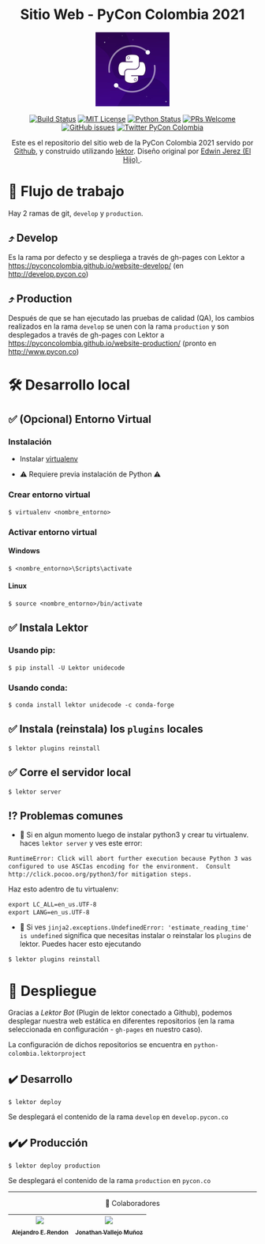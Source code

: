 <div align="center">

# Sitio Web - PyCon Colombia 2021

<a href="https://github.com/PyConColombia">
  <img width="150" src="img/opimage.jpg">
</a>

[![Build Status][build-badge]][build]
[![MIT License][license-badge]][LICENSE]
[![Python Status](https://img.shields.io/badge/Python-%33.7-blue.svg?longCache=true&style=flat-square)](https://www.python.org/)
[![PRs Welcome][prs-badge]][prs] 
[![GitHub issues](https://img.shields.io/github/issues/PyConColombia/website-2019.svg?style=flat-square)](https://github.com/PyConColombia/website-2021/issues)
[![Twitter PyCon Colombia](https://img.shields.io/twitter/url/http/shields.io.svg?style=social)](https://twitter.com/pyconcolombia)

Este es el repositorio del sitio web de la PyCon Colombia 2021 servido por
[Github](https://pyconcolombia.github.io/website-develop/), y
construido utilizando [lektor](https://www.getlektor.com). Diseño original por [Edwin Jerez (El Hijo)
](https://github.com/soyelhijo).
</div>

# 🔀 Flujo de trabajo

Hay 2 ramas de git, `develop` y `production`.

## ⤴️ Develop

Es la rama por defecto y se despliega a través de gh-pages con Lektor a
https://pyconcolombia.github.io/website-develop/
(en http://develop.pycon.co)

## ⤴️ Production

Después de que se han ejecutado las pruebas de calidad (QA), los cambios
realizados en la rama `develop` se unen con la rama `production` y son
desplegados a través de gh-pages con Lektor a 
https://pyconcolombia.github.io/website-production/
(pronto en http://www.pycon.co)

# 🛠 Desarrollo local

## ✅ (Opcional) Entorno Virtual

### Instalación

* Instalar [virtualenv](https://virtualenv.pypa.io/en/stable/installation/)

* ⚠️️ Requiere previa instalación de Python ⚠️

### Crear entorno virtual

```
$ virtualenv <nombre_entorno>
```

### Activar entorno virtual

#### Windows

```
$ <nombre_entorno>\Scripts\activate
```

#### Linux

```
$ source <nombre_entorno>/bin/activate
```

## ✅ Instala Lektor

### Usando pip:
```
$ pip install -U Lektor unidecode
```

### Usando conda:

```
$ conda install lektor unidecode -c conda-forge
```

## ✅ Instala (reinstala) los `plugins` locales

```
$ lektor plugins reinstall
```

## ✅ Corre el servidor local

```
$ lektor server
```

## ⁉️ Problemas comunes

* 🔴 Si en algun momento luego de instalar python3 y crear tu virtualenv. haces `lektor server` y ves este error:

```
RuntimeError: Click will abort further execution because Python 3 was configured to use ASCIas encoding for the environment.  Consult http://click.pocoo.org/python3/for mitigation steps.
```
Haz esto adentro de tu virtualenv:
```
export LC_ALL=en_us.UTF-8
export LANG=en_us.UTF-8
```

* 🔴 Si ves `jinja2.exceptions.UndefinedError: 'estimate_reading_time' is undefined` significa que necesitas instalar o reinstalar los `plugins` de lektor. Puedes hacer esto ejecutando

```
$ lektor plugins reinstall
```

# 🚀 Despliegue

Gracias a _Lektor Bot_ (Plugin de lektor conectado a Github), podemos desplegar nuestra web estática en diferentes repositorios (en la rama seleccionada en configuración - `gh-pages` en nuestro caso).

La configuración de dichos repositorios se encuentra en `python-colombia.lektorproject`

## ✔️ Desarrollo

```
$ lektor deploy
```

Se desplegará el contenido de la rama `develop` en `develop.pycon.co`

## ✔️✔️ Producción

```
$ lektor deploy production
```

Se desplegará el contenido de la rama `production` en `pycon.co`

___
<div align="center">

💪 Colaboradores

| [<img src="https://avatars3.githubusercontent.com/u/14989202?s=400&v=4" width="100px;"/><br /><sub><b>Alejandro E. Rendon</b></sub>](https://github.com/arendondiosa) | [<img src="https://avatars2.githubusercontent.com/u/5959590?s=400&v=4" width="100px;"/><br /><sub><b>Jonathan Vallejo Muñoz</b></sub>](https://github.com/jonathanvm13) | 
| :---: | :---: |

</div>

[build-badge]: https://img.shields.io/travis/PyConColombia/website-2021.svg?style=flat-square
[build]: https://travis-ci.org/PyConColombia/website-2021
[license-badge]: https://img.shields.io/npm/l/all-contributors.svg?style=flat-square
[license]: https://github.com/PyConColombia/website-2021/blob/develop/LICENSE
[prs-badge]: https://img.shields.io/badge/Issues-welcome-brightgreen.svg?style=flat-square
[prs]: https://github.com/PyConColombia/website-2021/issues/new
